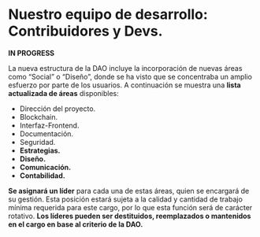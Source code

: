 # Nuestro equipo de desarrollo: Contribuidores y Devs.

**IN PROGRESS**



La nueva estructura de la DAO incluye la incorporación de nuevas áreas como “Social” o “Diseño”, donde se ha visto que se concentraba un amplio esfuerzo por parte de los usuarios. A continuación se muestra una **lista actualizada de áreas** disponibles:

* Dirección del proyecto.
* Blockchain.
* Interfaz-Frontend.
* Documentación.
* Seguridad.
* **Estrategias.**
* **Diseño.**
* **Comunicación.**
* **Contabilidad.**

**Se asignará un líder** para cada una de estas áreas, quien se encargará de su gestión. Esta posición estará sujeta a la calidad y cantidad de trabajo mínima requerida para este cargo, por lo que esta función será de carácter rotativo. **Los líderes pueden ser destituidos, reemplazados o mantenidos en el cargo en base al criterio de la DAO.**

